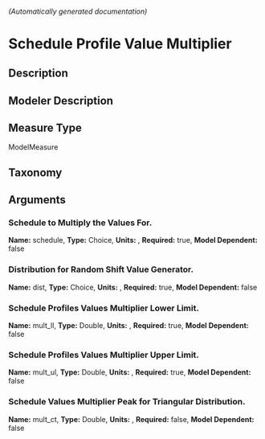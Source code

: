 

###### (Automatically generated documentation)

# Schedule Profile Value Multiplier

## Description


## Modeler Description


## Measure Type
ModelMeasure

## Taxonomy


## Arguments


### Schedule to Multiply the Values For.

**Name:** schedule,
**Type:** Choice,
**Units:** ,
**Required:** true,
**Model Dependent:** false

### Distribution for Random Shift Value Generator.

**Name:** dist,
**Type:** Choice,
**Units:** ,
**Required:** true,
**Model Dependent:** false

### Schedule Profiles Values Multiplier Lower Limit.

**Name:** mult_ll,
**Type:** Double,
**Units:** ,
**Required:** true,
**Model Dependent:** false

### Schedule Profiles Values Multiplier Upper Limit.

**Name:** mult_ul,
**Type:** Double,
**Units:** ,
**Required:** true,
**Model Dependent:** false

### Schedule Values Multiplier Peak for Triangular Distribution.

**Name:** mult_ct,
**Type:** Double,
**Units:** ,
**Required:** false,
**Model Dependent:** false





